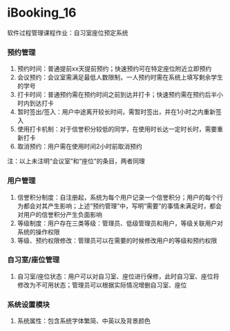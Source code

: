 # iBooking_16
软件过程管理课程作业：自习室座位预定系统

### 预约管理

1. 预约时间：普通提前xx天提前预约；快速预约可在特定座位附近立即预约
2. 会议预约：会议室需满足最低人数限制，一人预约时需在系统上填写剩余学生的学号
3. 打卡时间：普通预约需在预约时间之前到达并打卡；快速预约需在预约后半小时内到达打卡
4. 暂时签出/签入：用户中途离开较长时间，需暂时签出，并在1小时之内重新签入
5. 使用打卡机制：对于信誉积分较低的同学，在使用时长达一定时长时，需要重新打卡
6. 取消预约：用户需在使用时间2小时前取消预约

注：以上未注明“会议室”和“座位”的条目，两者同理



### 用户管理

1. 信誉积分制度：自注册起，系统为每个用户记录一个信誉积分；用户的每个行为都会对其产生影响；上述“预约管理”中，写明“需要”的事情未满足时，都会对用户的信誉积分产生负面影响
2. 等级制度：用户存在三类等级：管理员、低级管理员和用户，等级关联用户对系统的操作权限
3. 等级、预约权限修改：管理员可以在需要的时候修改用户的等级和预约权限



### 自习室/座位管理

1. 自习室/座位状态：用户可以对自习室、座位进行保修，此时自习室、座位将修改为不可用状态；管理员可以根据实际情况增删自习室、座位



### 系统设置模块

1. 系统属性：包含系统字体繁简、中英以及背景颜色
